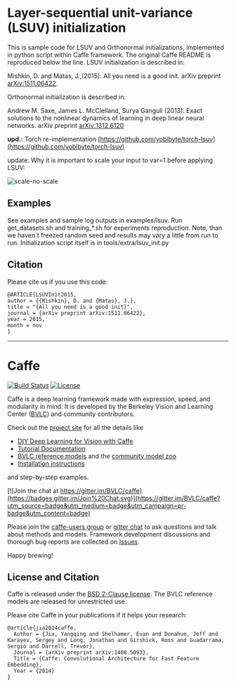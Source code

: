 # Layer-sequential unit-variance (LSUV) initialization 

This is sample code for LSUV and Orthonormal initializations, implemented in python script within Caffe framework. 
The original Caffe README is reproduced below the line.
LSUV initialization is described in:

Mishkin, D. and Matas, J.,(2015). All you need is a good init. arXiv preprint [arXiv:1511.06422](http://arxiv.org/abs/1511.06422).

Orthonormal initialization is described in:

Andrew M. Saxe, James L. McClelland, Surya Ganguli (2013). Exact solutions to the nonlinear dynamics of learning in deep linear neural networks. arXiv preprint [arXiv:1312.6120](http://arxiv.org/abs/1312.6120)

**upd.:** Torch re-implementation [https://github.com/yobibyte/torch-lsuv](https://github.com/yobibyte/torch-lsuv)

update: Why it is important to scale your input to var=1 before applying LSUV:

![scale-no-scale](https://github.com/ducha-aiki/caffenet-benchmark/blob/master/logs/contrib/img/0_dataset_init.png)


## Examples

See examples and sample log outputs in examples/lsuv. Run get_datasets.sh and training_*.sh for experiments reproduction. Note, than we haven`t freezed random seed and results may vary a little from run to run.
Initialization script itself is in tools/extra/lsuv_init.py

## Citation

Please cite us if you use this code:

    @ARTICLE{LSUVInit2015,
    author = {{Mishkin}, D. and {Matas}, J.},
    title = "{All you need is a good init}",
    journal = {arXiv preprint arXiv:1511.06422},
    year = 2015,
    month = nov
    }

----


# Caffe

[![Build Status](https://travis-ci.org/BVLC/caffe.svg?branch=master)](https://travis-ci.org/BVLC/caffe)
[![License](https://img.shields.io/badge/license-BSD-blue.svg)](LICENSE)

Caffe is a deep learning framework made with expression, speed, and modularity in mind.
It is developed by the Berkeley Vision and Learning Center ([BVLC](http://bvlc.eecs.berkeley.edu)) and community contributors.

Check out the [project site](http://caffe.berkeleyvision.org) for all the details like

- [DIY Deep Learning for Vision with Caffe](https://docs.google.com/presentation/d/1UeKXVgRvvxg9OUdh_UiC5G71UMscNPlvArsWER41PsU/edit#slide=id.p)
- [Tutorial Documentation](http://caffe.berkeleyvision.org/tutorial/)
- [BVLC reference models](http://caffe.berkeleyvision.org/model_zoo.html) and the [community model zoo](https://github.com/BVLC/caffe/wiki/Model-Zoo)
- [Installation instructions](http://caffe.berkeleyvision.org/installation.html)

and step-by-step examples.

[![Join the chat at https://gitter.im/BVLC/caffe](https://badges.gitter.im/Join%20Chat.svg)](https://gitter.im/BVLC/caffe?utm_source=badge&utm_medium=badge&utm_campaign=pr-badge&utm_content=badge)

Please join the [caffe-users group](https://groups.google.com/forum/#!forum/caffe-users) or [gitter chat](https://gitter.im/BVLC/caffe) to ask questions and talk about methods and models.
Framework development discussions and thorough bug reports are collected on [Issues](https://github.com/BVLC/caffe/issues).

Happy brewing!

## License and Citation

Caffe is released under the [BSD 2-Clause license](https://github.com/BVLC/caffe/blob/master/LICENSE).
The BVLC reference models are released for unrestricted use.

Please cite Caffe in your publications if it helps your research:

    @article{jia2014caffe,
      Author = {Jia, Yangqing and Shelhamer, Evan and Donahue, Jeff and Karayev, Sergey and Long, Jonathan and Girshick, Ross and Guadarrama, Sergio and Darrell, Trevor},
      Journal = {arXiv preprint arXiv:1408.5093},
      Title = {Caffe: Convolutional Architecture for Fast Feature Embedding},
      Year = {2014}
    }
